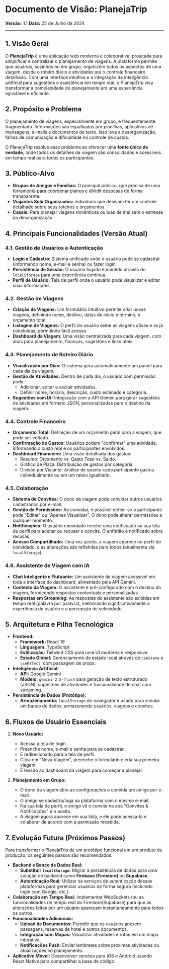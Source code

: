 # Documento de Visão: PlanejaTrip

**Versão:** 1.1
**Data:** 25 de Julho de 2024

---

## 1. Visão Geral

O **PlanejaTrip** é uma aplicação web moderna e colaborativa, projetada para simplificar e centralizar o planejamento de viagens. A plataforma permite que usuários, sozinhos ou em grupo, organizem todos os aspectos de uma viagem, desde o roteiro diário e atividades até o controle financeiro detalhado. Com uma interface intuitiva e a integração de inteligência artificial para sugestões e assistência em tempo real, o PlanejaTrip visa transformar a complexidade do planejamento em uma experiência agradável e eficiente.

## 2. Propósito e Problema

O planejamento de viagens, especialmente em grupo, é frequentemente fragmentado. Informações são espalhadas por planilhas, aplicativos de mensagens, e-mails e documentos de texto. Isso leva a desorganização, falhas de comunicação e dificuldade no controle de custos.

O PlanejaTrip resolve esse problema ao oferecer uma **fonte única de verdade**, onde todos os detalhes da viagem são consolidados e acessíveis em tempo real para todos os participantes.

## 3. Público-Alvo

*   **Grupos de Amigos e Famílias:** O principal público, que precisa de uma ferramenta para coordenar planos e dividir despesas de forma transparente.
*   **Viajantes Solo Organizados:** Indivíduos que desejam ter um controle detalhado sobre seus roteiros e orçamentos.
*   **Casais:** Para planejar viagens românticas ou luas de mel sem o estresse da desorganização.

## 4. Principais Funcionalidades (Versão Atual)

### 4.1. Gestão de Usuários e Autenticação
- **Login e Cadastro:** Sistema unificado onde o usuário pode se cadastrar (informando nome, e-mail e senha) ou fazer login.
- **Persistência de Sessão:** O usuário logado é mantido através do `localStorage` para uma experiência contínua.
- **Perfil de Usuário:** Tela de perfil onde o usuário pode visualizar e editar suas informações.

### 4.2. Gestão de Viagens
- **Criação de Viagens:** Um formulário intuitivo permite criar novas viagens, definindo nome, destino, datas de início e término, e orçamento total.
- **Listagem de Viagens:** O perfil do usuário exibe as viagens ativas e as já concluídas, permitindo fácil acesso.
- **Dashboard da Viagem:** Uma visão centralizada para cada viagem, com abas para planejamento, finanças, sugestões e links úteis.

### 4.3. Planejamento de Roteiro Diário
- **Visualização por Dias:** O sistema gera automaticamente um painel para cada dia da viagem.
- **Gestão de Atividades:** Dentro de cada dia, o usuário com permissão pode:
    - Adicionar, editar e excluir atividades.
    - Definir nome, horário, descrição, custo estimado e categoria.
- **Sugestões com IA:** Integração com a API Gemini para gerar sugestões de atividades em formato JSON, personalizadas para o destino da viagem.

### 4.4. Controle Financeiro
- **Orçamento Total:** Definição de um orçamento geral para a viagem, que pode ser editado.
- **Confirmação de Gastos:** Usuários podem "confirmar" uma atividade, informando o custo real e os participantes envolvidos.
- **Dashboard Financeiro:** Uma visão detalhada dos gastos:
    - Resumo: Orçamento vs. Gasto Total vs. Saldo.
    - Gráfico de Pizza: Distribuição de gastos por categoria.
    - Divisão por Viajante: Análise de quanto cada participante gastou individualmente ou em um rateio igualitário.

### 4.5. Colaboração
- **Sistema de Convites:** O dono da viagem pode convidar outros usuários cadastrados por e-mail.
- **Gestão de Permissões:** Ao convidar, é possível definir se o participante pode "Editar" ou "Apenas Visualizar". O dono pode alterar permissões a qualquer momento.
- **Notificações:** O usuário convidado recebe uma notificação na sua tela de perfil para aceitar ou recusar o convite. O anfitrião é notificado sobre recusas.
- **Acesso Compartilhado:** Uma vez aceito, a viagem aparece no perfil do convidado, e as alterações são refletidas para todos (atualmente via `localStorage`).

### 4.6. Assistente de Viagem com IA
- **Chat Inteligente e Flutuante:** Um assistente de viagem acessível em toda a interface do dashboard, alimentado pela API Gemini.
- **Contexto da Viagem:** O assistente é pré-configurado com o destino da viagem, fornecendo respostas contextuais e personalizadas.
- **Respostas em Streaming:** As respostas do assistente são exibidas em tempo real (palavra por palavra), melhorando significativamente a experiência do usuário e a percepção de velocidade.

## 5. Arquitetura e Pilha Tecnológica

- **Frontend:**
    - **Framework:** React 19
    - **Linguagem:** TypeScript
    - **Estilização:** Tailwind CSS para uma UI moderna e responsiva.
    - **Estado Global:** Gerenciamento de estado local através de `useState` e `useEffect`, com passagem de props.
- **Inteligência Artificial:**
    - **API:** Google Gemini
    - **Modelo:** `gemini-2.5-flash` para geração de texto estruturado (JSON), sugestões de atividades e funcionalidade de chat com streaming.
- **Persistência de Dados (Protótipo):**
    - **Armazenamento:** `localStorage` do navegador é usado para simular um banco de dados, armazenando usuários, viagens e convites.

## 6. Fluxos de Usuário Essenciais

1.  **Novo Usuário:**
    - Acessa a tela de login.
    - Preenche nome, e-mail e senha para se cadastrar.
    - É redirecionado para a tela de perfil.
    - Clica em "Nova Viagem", preenche o formulário e cria sua primeira viagem.
    - É levado ao dashboard da viagem para começar a planejar.

2.  **Planejamento em Grupo:**
    - O dono da viagem abre as configurações e convida um amigo por e-mail.
    - O amigo se cadastra/loga na plataforma com o mesmo e-mail.
    - Na sua tela de perfil, o amigo vê o convite na aba "Convites & Notificações" e o aceita.
    - A viagem agora aparece em sua lista, e ele pode acessá-la e colaborar de acordo com a permissão recebida.

## 7. Evolução Futura (Próximos Passos)

Para transformar o PlanejaTrip de um protótipo funcional em um produto de produção, os seguintes passos são recomendados:

- **Backend e Banco de Dados Real:**
    - **Substituir `localStorage`:** Migrar a persistência de dados para uma solução de backend como **Firebase (Firestore)** ou **Supabase**.
    - **Autenticação Real:** Utilizar os serviços de autenticação dessas plataformas para gerenciar usuários de forma segura (incluindo login com Google, etc.).
- **Colaboração em Tempo Real:** Implementar WebSockets (ou as funcionalidades de tempo real do Firestore/Supabase) para que as alterações feitas por um usuário apareçam instantaneamente para todos os outros.
- **Funcionalidades Adicionais:**
    - **Upload de Documentos:** Permitir que os usuários anexem passagens, reservas de hotel e outros documentos.
    - **Integração com Mapas:** Visualizar atividades e rotas em um mapa interativo.
    - **Notificações Push:** Enviar lembretes sobre próximas atividades ou atualizações no planejamento.
- **Aplicativo Móvel:** Desenvolver versões para iOS e Android usando React Native para compartilhar a base de código.

